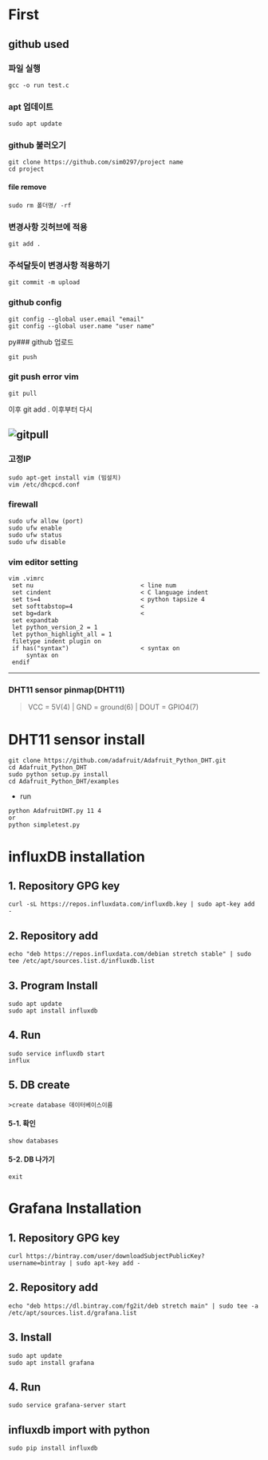 # First
## github used
### 파일 실행
```
gcc -o run test.c
```
### apt 업데이트
```
sudo apt update
```
### github 불러오기
```
git clone https://github.com/sim0297/project name
cd project 
```
#### file remove
```
sudo rm 폴더명/ -rf
```
### 변경사항 깃허브에 적용
```
git add .
```
### 주석달듯이 변경사항 적용하기
```
git commit -m upload
```
### github config 
```
git config --global user.email "email"
git config --global user.name "user name"
```
py### github 업로드
```
git push
```
### git push error vim
```
git pull
```
이후 git add . 이후부터 다시

![gitpull](https://user-images.githubusercontent.com/66464064/83858723-e38ec780-a757-11ea-9974-d082f43b8e07.JPG)
-----------------------------------
### 고정IP
```
sudo apt-get install vim (빔설치)
vim /etc/dhcpcd.conf
```
### firewall
```
sudo ufw allow (port)
sudo ufw enable
sudo ufw status
sudo ufw disable
```
### vim editor setting
```
vim .vimrc
 set nu                              < line num
 set cindent                         < C language indent
 set ts=4                            < python tapsize 4
 set softtabstop=4                   < 
 set bg=dark                         <
 set expandtab
 let python_version_2 = 1
 let python_highlight_all = 1
 filetype indent plugin on
 if has("syntax")                    < syntax on
     syntax on
 endif
```
-----------------------------------

### DHT11 sensor pinmap(DHT11)
>VCC = 5V(4) | 
>GND = ground(6) | 
>DOUT = GPIO4(7)

# DHT11 sensor install
```
git clone https://github.com/adafruit/Adafruit_Python_DHT.git
cd Adafruit_Python_DHT
sudo python setup.py install
cd Adafruit_Python_DHT/examples
```
- run
```
python AdafruitDHT.py 11 4
or
python simpletest.py
```

# influxDB installation
## 1. Repository GPG key 
```
curl -sL https://repos.influxdata.com/influxdb.key | sudo apt-key add -
```
## 2. Repository add
```
echo "deb https://repos.influxdata.com/debian stretch stable" | sudo tee /etc/apt/sources.list.d/influxdb.list
```
## 3. Program Install
```
sudo apt update
sudo apt install influxdb
```
## 4. Run
``` 
sudo service influxdb start
influx
```
## 5. DB create
```
>create database 데이터베이스이름
```
#### 5-1. 확인
```
show databases
```
#### 5-2. DB 나가기
```
exit
```

# Grafana Installation
## 1. Repository GPG key
```
curl https://bintray.com/user/downloadSubjectPublicKey?username=bintray | sudo apt-key add -
```
## 2. Repository add
```
echo "deb https://dl.bintray.com/fg2it/deb stretch main" | sudo tee -a /etc/apt/sources.list.d/grafana.list
```
## 3. Install
```
sudo apt update
sudo apt install grafana
```
## 4. Run
```
sudo service grafana-server start
```
## influxdb import with python
```
sudo pip install influxdb
```

